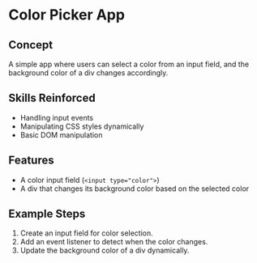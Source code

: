 # Color Picker App

## Concept
A simple app where users can select a color from an input field, and the background color of a div changes accordingly.

## Skills Reinforced
- Handling input events
- Manipulating CSS styles dynamically
- Basic DOM manipulation

## Features
- A color input field (`<input type="color">`)
- A div that changes its background color based on the selected color

## Example Steps
1. Create an input field for color selection.
2. Add an event listener to detect when the color changes.
3. Update the background color of a div dynamically.
